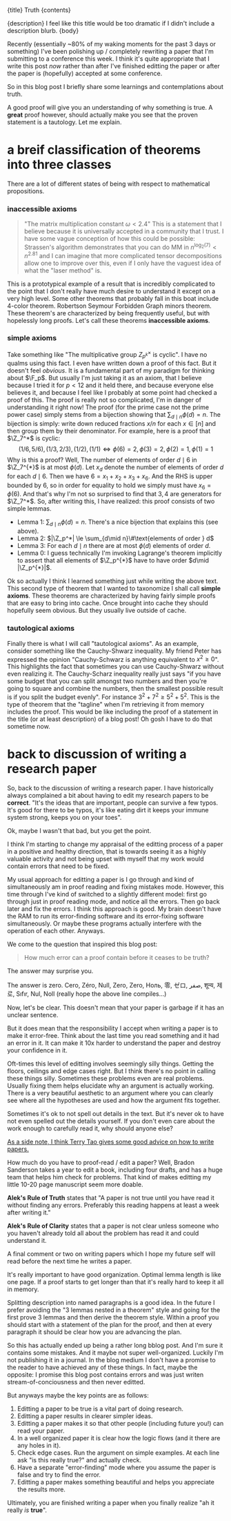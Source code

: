 {title}
Truth
{contents}

{description}
I feel like this title would be too dramatic if I didn't include a description blurb. 
{body}

Recently (essentially ~80% of my waking moments for the past 3
days or something) I've been polishing up / completely rewriting
a paper that I'm submitting to a conference this week. 
I think it's quite appropriate that I write this post *now*
rather than after I've finished editting the paper or after the
paper is (hopefully) accepted at some conference.

So in this blog post I briefly share some learnings and
contemplations about truth.

A good proof will give you an understanding of why something is true. 
A **great** proof however, should actually make you see that the
proven statement is a tautology. Let me explain.

# a breif classification of theorems into three classes

There are a lot of different states of being with respect to
mathematical propositions.

### inaccessible axioms

> "The matrix multiplication constant $\omega < 2.4$"
This is a statement that I believe because it is universally
accepted in a community that I trust.
I have some vague conception of how this could be possible:
Strassen's algorithm demonstrates that you can do MM in
$n^{\log_2(7)}< n^{2.81}$ and I can imagine that more complicated
tensor decompositions allow one to improve over this, even if I
only have the vaguest idea of what the "laser method" is.

This is a prototypical example of a result that is incredibly
complicated to the point that I don't really have much desire to
understand it except on a very high level. Some other theorems
that probably fall in this boat include 4-color theorem.
Robertson Seymour Forbidden Graph minors theorem. These theorem's
are characterized by being frequently useful, but with hopelessly
long proofs.
Let's call these theorems **inaccessible axioms**.

### simple axioms

Take something like "The multiplicative group $Z_{p^{k}}^{\times}$ is cyclic".
I have no qualms using this fact. I even have written down a
proof of this fact. But it doesn't feel *obvious*.
It is a fundamental part of my paradigm for thinking about $\F_p$.
But usually I'm just taking it as an axiom, that I believe
because I tried it for $p<12$ and it held there, and because
everyone else believes it, and because I feel like I probably at
some point had checked a proof of this.
The proof is really not so complicated, I'm in danger of
understanding it right now! The proof (for the prime case not
the prime power case) simply stems from a
bijection showing that $\sum_{d\mid n} \phi(d) = n$. The
bijection is simply: write down reduced fractions $x/n$ for
each $x\in [n]$ and then group them by their denominator.
For example, here is a proof that $\Z_7^*$ is cyclic:
 $$(1/6, 5/6), (1/3 ,2/3), (1/2), (1/1) \iff \phi(6) = 2, \phi(3)=2, \phi(2)=1, \phi(1)=1$$
Why is this a proof? Well, The number of elements of order $d\mid
6$ in $\Z_7^{*}$ is at most $\phi(d)$.
Let $x_d$ denote the number of elements of order  $d$ for each
$d\mid 6$. Then we have  $6 =x_1+x_2+x_3+x_6$. And the RHS is
upper bounded by $6$, so in order for equality to hold we simply
must have $x_6 = \phi(6)$. And that's why I'm not so surprised to
find that $3,4$ are generators for $\Z_7^*$. 
So, after writing this, I have realized:
this proof consists of two simple lemmas.

- Lemma 1: $\sum_{d\mid n} \phi(d) = n$. There's a nice bijection
that explains this (see above). 
- Lemma 2: $|\Z_p^*| \le \sum_{d\mid n}\#\text{elements of order } d$
- Lemma 3: For each $d\mid n$ there are at most $\phi(d)$ elements of order $d$.
- Lemma 0: I guess technically I'm invoking Lagrange's theorem
implicitly to assert that all elements of $\Z_p^{*}$ have to have
order $d\mid |\Z_p^{*}|$.

Ok so actually I think I learned something just while writing the
above text. 
This second type of theorem that I wanted to taxonomize I shall call **simple axioms**.
These theorems are characterized by having fairly simple proofs
that are easy to bring into cache. Once brought into cache they
should hopefully seem obvious. But they usually live outside of
cache.

### tautological axioms

Finally there is what I will call "tautological axioms".
As an example, consider something like the Cauchy-Shwarz
inequality. My friend Peter has expressed the opinion
"Cauchy-Schwarz is anything equivalent to $x^2\ge 0$".
This highlights the fact that sometimes you can use Cauchy-Shwarz
without even realizing it.
The Cauchy-Scharz inequality really just says "if you have some
budget that you can split amongst two numbers and then you're
going to square and combine the numbers, then the smallest
possible result is if you split the budget evenly". For instance
$3^2+7^2 \ge 5^2 + 5^2.$
This is the type of theorem that the "tagline" when I'm
retrieving it from memory includes the proof. This would be like
including the proof of a statement in the title (or at least
description) of a blog post! Oh gosh I have to do that sometime now.

# back to discussion of writing a research paper

So, back to the discussion of writing a research paper. 
I have historically always complained a bit about having to edit
my research papers to be **correct**. 
"It's the ideas that are important, people can survive a few
typos. It's good for there to be typos, it's like eating dirt it
keeps your immune system strong, keeps you on your toes".

Ok, maybe I wasn't that bad, but you get the point.

I think I'm starting to change my appraisal of the editting
process of a paper in a positive and healthy direction, that is
towards seeing it as a highly valuable activity and not being
upset with myself that my work would contain errors that need to
be fixed.

My usual approach for editting a paper is I go through and kind
of simultaneously am in proof reading and fixing mistakes mode.
However, this time through I've kind of switched to a slightly
different model: first go through just in proof reading mode, and
notice all the errors. Then go back later and fix the errors.
I think this approach is good. My brain doesn't have the RAM to
run its error-finding software and its error-fixing software
simultaneously. Or maybe these programs actually interfere with
the operation of each other. Anyways.

We come to the question that inspired this blog post:

> How much error can a proof contain before it ceases to be truth?

The answer may surprise you. 

The answer is zero. Cero, Zéro, Null, Zero, Zero, Ноль, 零, ゼロ, صفر, शून्य, 제로, Sıfır, Nul, Noll
(really hope the above line compiles...)

Now, let's be clear. This doesn't mean that your paper is garbage
if it has an unclear sentence. 

But it does mean that the responsibility I accept when writing a
paper is to make it error-free. 
Think about the last time you read something and it had an error
in it. It can make it 10x harder to understand the paper and
destroy your confidence in it.

Oft-times this level of editting involves seemingly silly things.
Getting the floors, ceilings and edge cases right. But I think
there's no point in calling these things silly.
Sometimes these problems even are real problems. 
Usually fixing them helps elucidate why an argument is actually working.
There is a very beautiful aesthetic to an argument where you can
clearly see where all the hypotheses are used and how the
argument fits together.

Sometimes it's ok to not spell out details in the text.
But it's never ok to have not even spelled out the details
yourself. If you don't even care about the work enough to
carefully read it, why should anyone else?

[As a side note, I think Terry Tao gives some good advice on how to write papers.](https://terrytao.wordpress.com/advice-on-writing-papers/)


How much do you have to proof-read / edit a paper?
Well, Bradon Sanderson takes a year to edit a book, including
four drafts, and has a huge team that helps him check for
problems. 
That kind of makes editting my little 10-20 page manuscript seem
more doable.

**Alek's Rule of Truth** states that "A paper is not true until
you have read it without finding any errors. Preferably this
reading happens at least a week after writing it."

**Alek's Rule of Clarity** states that a paper is not clear
unless someone who you haven't already told all about the problem
has read it and could understand it.

A final comment or two on writing papers which I hope my future
self will read before the next time he writes a paper.

It's really important to have good organization. 
Optimal lemma length is like one page. If a proof starts to get
longer than that it's really hard to keep it all in memory.

Splitting description into named paragraphs is a good idea. 
In the future I prefer avoiding the "3 lemmas nested in a
theorem" style and going for the first prove 3 lemmas and then
derive the theorem style.
Within a proof you should start with a statement of the plan for
the proof, and then at every paragraph it should be clear how you
are advancing the plan.

So this has actually ended up being a rather long bblog post. And
I'm sure it contains some mistakes. And it maybe not super
well-organized. Luckily I'm not publishing it in a journal. In the
blog medium I don't have a promise to the reader to have
achieved any of these things. In fact, maybe the opposite: 
I promise this blog post contains errors and was just writen
stream-of-conciousness and then never editted.

But anyways maybe the key points are as follows:

1. Editting a paper to be true is a vital part of doing research.
2. Editting a paper results in clearer simpler ideas. 
3. Editting a paper makes it so that other people (including future you!) can read your paper.
4. In a well organized paper it is clear how the logic flows (and
   it there are any holes in it).
5. Check edge cases. Run the argument on simple examples. At each
   line ask "is this really true?" and actually check. 
6. Have a separate "error-finding" mode where you assume the
   paper is false and try to find the error.
7. Editting a paper makes something beautiful and helps you
   appreciate the results more.

Ultimately, you are finished writing a paper when you finally
realize "ah it really *is* **true**". 

